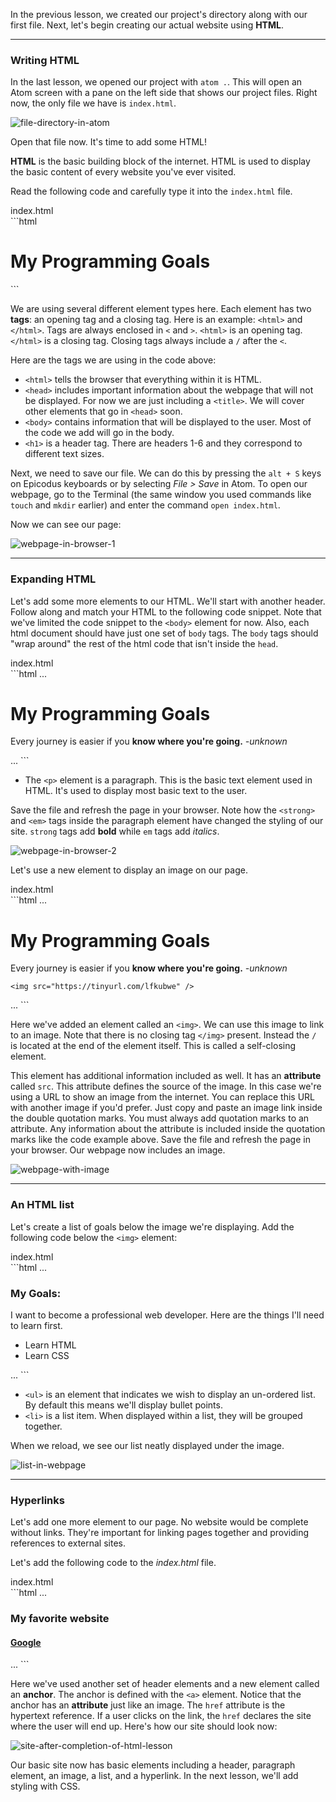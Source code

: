In the previous lesson, we created our project's directory along with our first file. Next, let's begin creating our actual website using **HTML**.

<hr>

### Writing HTML

In the last lesson, we opened our project with `atom .`. This will open an Atom screen with a pane on the left side that shows our project files. Right now, the only file we have is `index.html`.

![file-directory-in-atom](https://learnhowtoprogram.s3.us-west-2.amazonaws.com/Workshop/directory_in_atom.png)

Open that file now. It's time to add some HTML!

**HTML** is the basic building block of the internet. HTML is used to display the basic content of every website you've ever visited.

Read the following code and carefully type it into the `index.html` file.

<div class="filename">index.html</div>
```html
<!DOCTYPE html>
<html>
  <head>
    <title>Epicodus Workshop Project</title>
  </head>
  <body>
    <h1>My Programming Goals</h1>
  </body>
</html>
```

We are using several different element types here. Each element has two **tags**: an opening tag and a closing tag. Here is an example: `<html>` and `</html>`. Tags are always enclosed in `<` and `>`. `<html>` is an opening tag. `</html>` is a closing tag. Closing tags always include a `/` after the `<`.

Here are the tags we are using in the code above:

* `<html>` tells the browser that everything within it is HTML.
* `<head>` includes important information about the webpage that will not be displayed. For now we are just including a `<title>`. We will cover other elements that go in `<head>` soon.
* `<body>` contains information that will be displayed to the user. Most of the code we add will go in the body.
* `<h1>` is a header tag. There are headers 1-6 and they correspond to different text sizes.

Next, we need to save our file. We can do this by pressing the `alt + S` keys on Epicodus keyboards or by selecting _File > Save_ in Atom. To open our webpage, go to the Terminal (the same window you used commands like `touch` and `mkdir` earlier) and enter the command `open index.html`.

Now we can see our page:

![webpage-in-browser-1](https://learnhowtoprogram.s3.us-west-2.amazonaws.com/Workshop/webpage_in_browser_1.png)

<hr>

### Expanding HTML

Let's add some more elements to our HTML. We'll start with another header. Follow along and match your HTML to the following code snippet. Note that we've limited the code snippet to the `<body>` element for now. Also, each html document should have just one set of `body` tags. The `body` tags should "wrap around" the rest of the html code that isn't inside the `head`.

<div class="filename">index.html</div>
```html
...
  <body>
    <h1>My Programming Goals</h1>
    <p>Every journey is easier if you <strong>know where you're going.</strong> <em>-unknown</em></p>
  </body>
...
```

* The `<p>` element is a paragraph. This is the basic text element used in HTML. It's used to display most basic text to the user.

Save the file and refresh the page in your browser. Note how the `<strong>` and `<em>` tags inside the paragraph element have changed the styling of our site. `strong` tags add **bold** while `em` tags add _italics_.

![webpage-in-browser-2](https://learnhowtoprogram.s3.us-west-2.amazonaws.com/Workshop/webpage_in_browser_2.png)

Let's use a new element to display an image on our page.

<div class="filename">index.html</div>
```html
...
  <body>
    <h1>My Programming Goals</h1>
    <p>Every journey is easier if you <strong>know where you're going.</strong> <em>-unknown</em></p>

    <img src="https://tinyurl.com/lfkubwe" />

  </body>
...
```

Here we've added an element called an `<img>`. We can use this image to link to an image. Note that there is no closing tag `</img>` present. Instead the `/` is located at the end of the element itself. This is called a self-closing element.

This element has additional information included as well. It has an **attribute** called `src`. This attribute defines the source of the image. In this case we're using a URL to show an image from the internet. You can replace this URL with another image if you'd prefer. Just copy and paste an image link inside the double quotation marks. You must always add quotation marks to an attribute. Any information about the attribute is included inside the quotation marks like the code example above.
Save the file and refresh the page in your browser. Our webpage now includes an image.

![webpage-with-image](https://learnhowtoprogram.s3.us-west-2.amazonaws.com/Workshop/webpage_in_browser_3.png)

<hr>

### An HTML list

Let's create a list of goals below the image we're displaying. Add the following code below the `<img>` element:

<div class="filename">index.html</div>
```html
...
<h3>My Goals:</h3>
<p>
  I want to become a professional web developer. Here are the things I'll need to learn first.
</p>
<ul>
  <li>Learn HTML</li>
  <li>Learn CSS</li>
</ul>
...
```

* `<ul>` is an element that indicates we wish to display an un-ordered list. By default this means we'll display bullet points.
* `<li>` is a list item. When displayed within a list, they will be grouped together.

When we reload, we see our list neatly displayed under the image.



![list-in-webpage](https://learnhowtoprogram.s3.us-west-2.amazonaws.com/Workshop/Screen%20Shot%202017-04-07%20at%203.26.25%20PM.png)

<hr>

### Hyperlinks

Let's add one more element to our page. No website would be complete without links. They're important for linking pages together and providing references to external sites.

Let's add the following code to the *index.html* file.

<div class="filename">index.html</div>
```html
...
<h3>My favorite website</h3>
<h4><a href="http://www.google.com">Google</a></h4>
...
```

Here we've used another set of header elements and a new element called an **anchor**. The anchor is defined with the `<a>` element. Notice that the anchor has an **attribute** just like an image. The `href` attribute is the hypertext reference. If a user clicks on the link, the `href` declares the site where the user will end up. Here's how our site should look now:

![site-after-completion-of-html-lesson](https://learnhowtoprogram.s3.us-west-2.amazonaws.com/Workshop/webpage_after_html_lesson.png)

Our basic site now has basic elements including a header, paragraph element, an image, a list, and a hyperlink. In the next lesson, we'll add styling with CSS.
